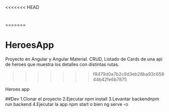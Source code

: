 <<<<<<< HEAD
#
=======
# HeroesApp
Proyecto en Angular y Angular Material.
CRUD,
Listado de Cards de una api de heroes que muestra los detalles con distintas rutas.
>>>>>>> f8479d0a7b2c9d3eb28ba93c65844b42fe6b7875

Heroes app

##Dev
1.Clonar el proyecto
2.Ejecutar npm install
3.Levantar backendnpm run backend
4.Ejecutar la app npm start o bien ng serve -o

